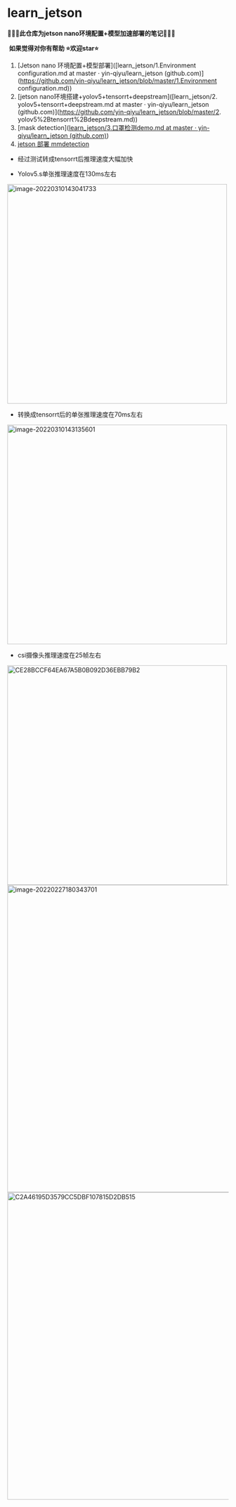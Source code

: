# learn_jetson

<div id="top"></div>

🚀🚀🚀**此仓库为jetson nano环境配置+模型加速部署的笔记**🚀🚀🚀

​                      **如果觉得对你有帮助 ⭐️欢迎star⭐️**



1. [Jetson nano 环境配置+模型部署]([learn_jetson/1.Environment configuration.md at master · yin-qiyu/learn_jetson (github.com)](https://github.com/yin-qiyu/learn_jetson/blob/master/1.Environment configuration.md))
2. [jetson nano环境搭建+yolov5+tensorrt+deepstream]([learn_jetson/2. yolov5+tensorrt+deepstream.md at master · yin-qiyu/learn_jetson (github.com)](https://github.com/yin-qiyu/learn_jetson/blob/master/2. yolov5%2Btensorrt%2Bdeepstream.md))
2. [mask detection]([learn_jetson/3.口罩检测demo.md at master · yin-qiyu/learn_jetson (github.com)](https://github.com/yin-qiyu/learn_jetson/blob/master/3.口罩检测demo.md))
2. [jetson 部署 mmdetection]()

- 经过测试转成tensorrt后推理速度大幅加快

- Yolov5.s单张推理速度在130ms左右

<img src="https://raw.githubusercontent.com/yin-qiyu/picbed/master/img/image-20220310143041733.png" alt="image-20220310143041733" width="500"  />

- 转换成tensorrt后的单张推理速度在70ms左右

<img src="https://raw.githubusercontent.com/yin-qiyu/picbed/master/img/image-20220310143135601.png" alt="image-20220310143135601" width="500" />

- csi摄像头推理速度在25帧左右

<img src="https://raw.githubusercontent.com/yin-qiyu/picbed/master/img/CE28BCCF64EA67A5B0B092D36EBB79B2.jpg" alt="CE28BCCF64EA67A5B0B092D36EBB79B2" width="500"  />

<img src="https://raw.githubusercontent.com/yin-qiyu/picbed/master/img/image-20220227180343701.png" alt="image-20220227180343701" width="700" />

<img src="https://raw.githubusercontent.com/yin-qiyu/picbed/master/img/C2A46195D3579CC5DBF107815D2DB515.jpg" alt="C2A46195D3579CC5DBF107815D2DB515" width="700" />

